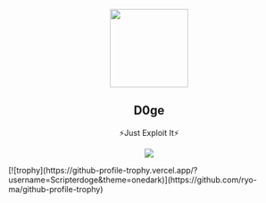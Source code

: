 <p align="center">
  <img width="140" src="https://avatars.githubusercontent.com/u/54847959?s=400&u=fe0eeead15bbc121280973cdfad1b83285dad8c6&v=4" />
  <h2 align="center">D0ge</h2>
  <p align="center"> ⚡Just Exploit It⚡ </p>
</P>
<p align="center">
  <a href="https://fxxkpython.com">
    <img align="center" src="https://github-readme-stats.vercel.app/api?username=Scripterdoge&hide=contribs"/>
  </a>
</p>
[![trophy](https://github-profile-trophy.vercel.app/?username=Scripterdoge&theme=onedark)](https://github.com/ryo-ma/github-profile-trophy)
<!--
**Scripterdoge/Scripterdoge** is a ✨ _special_ ✨ repository because its `README.md` (this file) appears on your GitHub profile.

Here are some ideas to get you started:

- 🔭 I’m currently working on ...
- 🌱 I’m currently learning ...
- 👯 I’m looking to collaborate on ...
- 🤔 I’m looking for help with ...
- 💬 Ask me about ...
- 📫 How to reach me: ...
- 😄 Pronouns: ...
- ⚡ Fun fact: ...
-->
